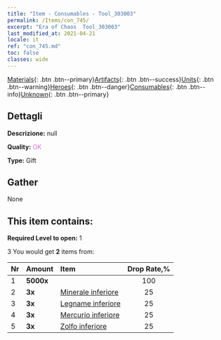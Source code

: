 ```yaml
---
title: "Item - Consumables - Tool_303003"
permalink: /Items/con_745/
excerpt: "Era of Chaos  Tool_303003"
last_modified_at: 2021-04-21
locale: it
ref: "con_745.md"
toc: false
classes: wide
---
```

 [Materials](/it/Items/){: .btn .btn--primary}[Artifacts](/it/Items/Artifacts/){: .btn .btn--success}[Units](/it/Items/Units/){: .btn .btn--warning}[Heroes](/it/Items/Heroes/){: .btn .btn--danger}[Consumables](/it/Items/Consumables/){: .btn .btn--info}[Unknown](/it/Items/Unknown/){: .btn .btn--primary}

## Dettagli
 **Descrizione:** null

 **Quality:** <span style="color: #DA70D6">OK</span>

 **Type:** Gift

## Gather

  None

## This item contains:

 **Required Level to open:** 1

 3 You would get **2** items  from:

  | Nr | Amount |     Item    | Drop Rate,% |
  |:---|:-------|:------------|:---------:|
  | 1 |  **5000x** | <i class="fas fa-coins"/> | 100 | 
  | 2 |  **3x** | [Minerale inferiore](/it/Items/mat_1/) | 25 | 
  | 3 |  **3x** | [Legname inferiore](/it/Items/mat_1/) | 25 | 
  | 4 |  **3x** | [Mercurio inferiore](/it/Items/mat_2/) | 25 | 
  | 5 |  **3x** | [Zolfo inferiore](/it/Items/mat_3/) | 25 | 

